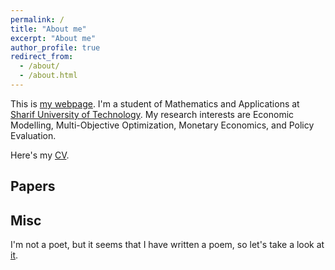 ```yaml
---
permalink: /
title: "About me"
excerpt: "About me"
author_profile: true
redirect_from: 
  - /about/
  - /about.html
---
```


This is [my webpage](https://alifaryadras.github.io). I'm a student of Mathematics and Applications at [Sharif University of Technology](https://en.sharif.edu/). My research interests are Economic Modelling, Multi-Objective Optimization, Monetary Economics, and Policy Evaluation.

Here's my [CV](https://alifaryadras.github.io/_pages/CV_Ali_Faryadras.pdf).

Papers
-

Misc
-
I'm not a poet, but it seems that I have written a poem, so let's take a look at [it](https://allpoetry.com/Faryad).
